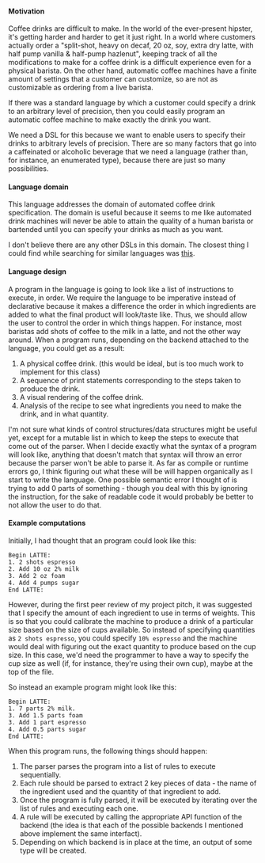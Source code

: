 #### Motivation

Coffee drinks are difficult to make. In the world of the ever-present hipster, it's getting harder and harder to get it just right. In a world where customers actually order a "split-shot, heavy on decaf, 20 oz, soy, extra dry latte, with half pump vanilla & half-pump hazlenut", keeping track of all the modifications to make for a coffee drink is a difficult experience even for a physical barista. On the other hand, automatic coffee machines have a finite amount of settings that a customer can customize, so are not as customizable as ordering from a live barista. 

If there was a standard language by which a customer could specify a drink to an arbitrary level of precision, then you could easily program an automatic coffee machine to make exactly the drink you want. 

We need a DSL for this because we want to enable users to specify their drinks to arbitrary levels of precision. There are so many factors that go into a caffeinated or alcoholic beverage that we need a language (rather than, for instance, an enumerated type), because there are just so many possibilities.

#### Language domain

This language addresses the domain of automated coffee drink specification. The domain is useful because it seems to me like automated drink machines will never be able to attain the quality of a human barista or bartended until you can specify your drinks as much as you want. 

I don't believe there are any other DSLs in this domain. The closest thing I could find while searching for similar languages was [this](https://en.wikipedia.org/wiki/Hyper_Text_Coffee_Pot_Control_Protocol). 

#### Language design

A program in the language is going to look like a list of instructions to execute, in order. We require the language to be imperative instead of declarative because it makes a difference the order in which ingredients are added to what the final product will look/taste like. Thus, we should allow the user to control the order in which things happen. For instance, most baristas add shots of coffee to the milk in a latte, and not the other way around. When a program runs, depending on the backend attached to the language, you could get as a result:

1. A physical coffee drink. (this would be ideal, but is too much work to implement for this class)
2. A sequence of print statements corresponding to the steps taken to produce the drink.
3. A visual rendering of the coffee drink.
4. Analysis of the recipe to see what ingredients you need to make the drink, and in what quantity. 

I'm not sure what kinds of control structures/data structures might be useful yet, except for a mutable list in which to keep the steps to execute that come out of the parser. When I decide exactly what the syntax of a program will look like, anything that doesn't match that syntax will throw an error because the parser won't be able to parse it. As far as compile or runtime errors go, I think figuring out what these will be will happen organically as I start to write the language. One possible semantic error I thought of is trying to add 0 parts of something - though you deal with this by ignoring the instruction, for the sake of readable code it would probably be better to not allow the user to do that. 

#### Example computations

Initially, I had thought that an program could look like this:
```
Begin LATTE:
1. 2 shots espresso
2. Add 10 oz 2% milk
3. Add 2 oz foam
4. Add 4 pumps sugar
End LATTE:
```
However, during the first peer review of my project pitch, it was suggested that I specify the amount of each ingredient to use in terms of weights. This is so that you could calibrate the machine to produce a drink of a particular size based on the size of cups available. 
So instead of specifying quantities as `2 shots espresso`, you could specify `10% espresso` and the machine would deal with figuring out the exact quantity to produce based on the cup size. In this case, we'd need the programmer to have a way to specify the cup size as well (if, for instance, they're using their own cup), maybe at the top of the file. 

So instead an example program might look like this:
```
Begin LATTE:
1. 7 parts 2% milk.
3. Add 1.5 parts foam
3. Add 1 part espresso
4. Add 0.5 parts sugar
End LATTE:
```
When this program runs, the following things should happen:

1. The parser parses the program into a list of rules to execute sequentially.
2. Each rule should be parsed to extract 2 key pieces of data - the name of the ingredient used and the quantity of that ingredient to add. 
3. Once the program is fully parsed, it will be executed by iterating over the list of rules and executing each one. 
4. A rule will be executed by calling the appropriate API function of the backend (the idea is that each of the possible backends I mentioned above implement the same interfact).
5. Depending on which backend is in place at the time, an output of some type will be created.